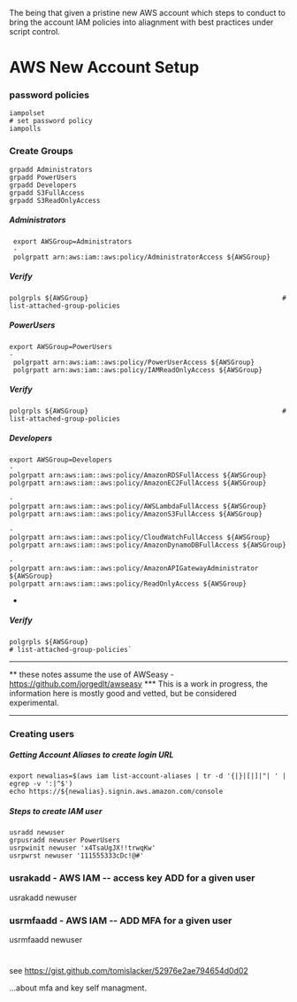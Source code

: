 The being that given a pristine new AWS account which steps to conduct to bring the account IAM policies into aliagnment with best practices under script control.

# AWS New Account Setup
 
### password policies
 
	iampolset                                                                 # set password policy
	iampolls
 
### Create Groups
 
	grpadd Administrators
	grpadd PowerUsers
	grpadd Developers
	grpadd S3FullAccess
	grpadd S3ReadOnlyAccess

##### Administrators
	 export AWSGroup=Administrators
	 -
	 polgrpatt arn:aws:iam::aws:policy/AdministratorAccess ${AWSGroup}
 
##### Verify
	polgrpls ${AWSGroup}                                                 # list-attached-group-policies


##### PowerUsers
	export AWSGroup=PowerUsers
	-
	 polgrpatt arn:aws:iam::aws:policy/PowerUserAccess ${AWSGroup}
	 polgrpatt arn:aws:iam::aws:policy/IAMReadOnlyAccess ${AWSGroup}

##### Verify
	polgrpls ${AWSGroup}                                                 # list-attached-group-policies

##### Developers
	export AWSGroup=Developers
	-
	polgrpatt arn:aws:iam::aws:policy/AmazonRDSFullAccess ${AWSGroup}
	polgrpatt arn:aws:iam::aws:policy/AmazonEC2FullAccess ${AWSGroup}
	
	-
	polgrpatt arn:aws:iam::aws:policy/AWSLambdaFullAccess ${AWSGroup}
	polgrpatt arn:aws:iam::aws:policy/AmazonS3FullAccess ${AWSGroup}
	
	-
	polgrpatt arn:aws:iam::aws:policy/CloudWatchFullAccess ${AWSGroup}
	polgrpatt arn:aws:iam::aws:policy/AmazonDynamoDBFullAccess ${AWSGroup}
	
	-
	polgrpatt arn:aws:iam::aws:policy/AmazonAPIGatewayAdministrator ${AWSGroup}
	polgrpatt arn:aws:iam::aws:policy/ReadOnlyAccess ${AWSGroup}

-
##### Verify
	polgrpls ${AWSGroup}                                                  # list-attached-group-policies`
 
----

** these notes assume the use of AWSeasy - https://github.com/jorgedlt/awseasy
*** This is a work in progress, the information here is mostly good and vetted, but be considered experimental.

----

### Creating users

##### Getting Account Aliases to create login URL
	export newalias=$(aws iam list-account-aliases | tr -d '{|}|[|]|"| ' | egrep -v ':|^$')
	echo https://${newalias}.signin.aws.amazon.com/console

##### Steps to create IAM user
	usradd newuser
	grpusradd newuser PowerUsers
	usrpwinit newuser 'x4TsaUgJX!!trwqKw' 
	usrpwrst newuser '111555333cDc!@#'
	
###  usrakadd - AWS IAM -- access key ADD for a given user

  usrakadd newuser

###   usrmfaadd - AWS IAM -- ADD MFA for a given user

  usrmfaadd newuser
  
#

see https://gist.github.com/tomislacker/52976e2ae794654d0d02

...about mfa and key self managment.
